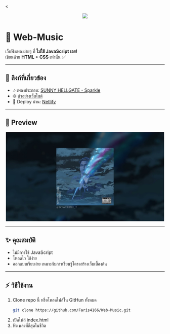 <<p align="center">
  <img src="https://raw.githubusercontent.com/Faris4166/Simple-Checklist-Application-in-Python/refs/heads/main/BG.jpg" width="600" />
</p>

# 🎵 Web-Music

เว็บฟังเพลงง่ายๆ ที่ **ไม่ใช้ JavaScript เลย!**  
เขียนด้วย **HTML + CSS** เท่านั้น ✅

---

## 🔗 ลิงก์ที่เกี่ยวข้อง
- 🎶 เพลงประกอบ: [SUNNY HELLGATE - Sparkle](https://www.youtube.com/watch?v=J-IrF917-oE)  
- 🌐 [ตัวอย่างเว็บไซต์](https://enchanting-gecko-a236b9.netlify.app/)  
- 🚀 Deploy ผ่าน: [Netlify](https://app.netlify.com/)  

---

## 📸 Preview
<p align="center">
  <img src="SUNNY-HELLGATE.jpg" width="500" />
</p>

---

## ✨ คุณสมบัติ
- ไม่มีการใช้ JavaScript
- โหลดไว ใช้ง่าย
- ออกแบบเรียบง่าย เหมาะกับการเรียนรู้โครงสร้างเว็บเบื้องต้น

---

## ⚡ วิธีใช้งาน
1. Clone repo นี้ หรือโหลดไฟล์ใน GitHun ทั้งหมด
   ```bash
   git clone https://github.com/Faris4166/Web-Music.git
2. เปิดไฟล์ index.html
3. ฟังเพลงที่ดีสุดในชีวิต